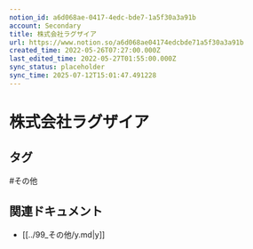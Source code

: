 ```yaml
---
notion_id: a6d068ae-0417-4edc-bde7-1a5f30a3a91b
account: Secondary
title: 株式会社ラグザイア
url: https://www.notion.so/a6d068ae04174edcbde71a5f30a3a91b
created_time: 2022-05-26T07:27:00.000Z
last_edited_time: 2022-05-27T01:55:00.000Z
sync_status: placeholder
sync_time: 2025-07-12T15:01:47.491228
---
```

# 株式会社ラグザイア


## タグ

#その他 

## 関連ドキュメント

- [[../99_その他/y.md|y]]
